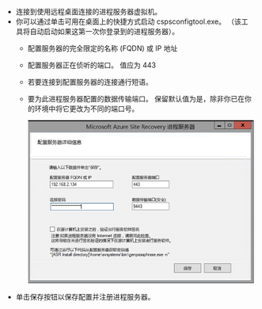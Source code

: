 * 连接到使用远程桌面连接的进程服务器虚拟机。
* 你可以通过单击可用在桌面上的快捷方式启动 cspsconfigtool.exe。 （该工具将自动启动如果这第一次你登录到的进程服务器）。
  - 配置服务器的完全限定的名称 (FQDN) 或 IP 地址
  - 配置服务器正在侦听的端口。 值应为 443
  - 若要连接到配置服务器的连接通行短语。
  - 要为此进程服务器配置的数据传输端口。 保留默认值为是，除非你已在你的环境中将它更改为不同的端口号。

    ![注册进程服务器](./media/site-recovery-vmware-register-process-server/register-ps.png)
* 单击保存按钮以保存配置并注册进程服务器。
